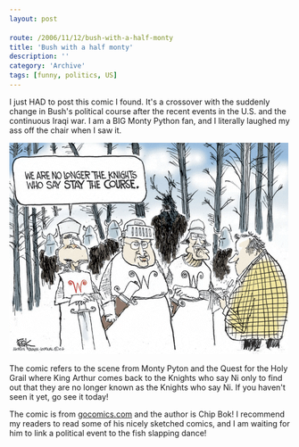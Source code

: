```yaml
---
layout: post

route: /2006/11/12/bush-with-a-half-monty
title: 'Bush with a half monty'
description: ''
category: 'Archive'
tags: [funny, politics, US]
---
```


I just HAD to post this comic I found. It's a crossover with the suddenly change
in Bush's political course after the recent events in the U.S. and the
continuous Iraqi war. I am a BIG Monty Python fan, and I literally laughed my
ass off the chair when I saw it.

<img src="/assets/img/blog/img6f5645eec8dac0634fa6abfc40ad029f.gif" class="img-responsive img-rounded img-thumbnail"/>

The comic refers to the scene from Monty Pyton and the Quest for the Holy Grail
where King Arthur comes back to the Knights who say Ni only to find out that
they are no longer known as the Knights who say Ni. If you haven't seen it yet,
go see it today!

The comic is from
<a class="ph" target="_blank" rel="noopener noreferrer" href="http://www.gocomics.com">gocomics.com</a>
and the author is Chip Bok! I recommend my readers to read some of his nicely
sketched comics, and I am waiting for him to link a political event to the fish
slapping dance!
